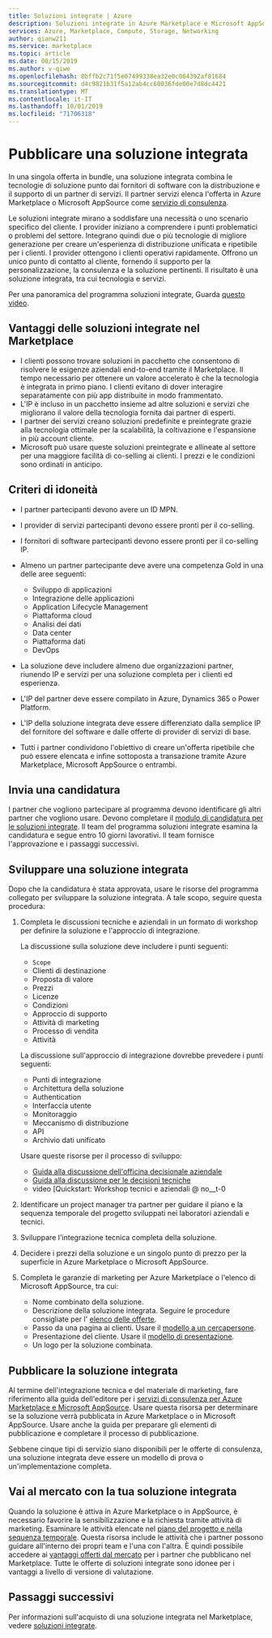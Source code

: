 ```yaml
---
title: Soluzioni integrate | Azure
description: Soluzioni integrate in Azure Marketplace e Microsoft AppSource
services: Azure, Marketplace, Compute, Storage, Networking
author: qianw211
ms.service: marketplace
ms.topic: article
ms.date: 08/15/2019
ms.author: v-qiwe
ms.openlocfilehash: 8bffb2c71f5e07499338ea32e0c064392af81684
ms.sourcegitcommit: d4c9821b31f5a12ab4cc60036fde00e7d8dc4421
ms.translationtype: MT
ms.contentlocale: it-IT
ms.lasthandoff: 10/01/2019
ms.locfileid: "71706318"
---
```

# <a name="publish-an-integrated-solution"></a>Pubblicare una soluzione integrata

In una singola offerta in bundle, una soluzione integrata combina le tecnologie di soluzione punto dai fornitori di software con la distribuzione e il supporto di un partner di servizi. Il partner servizi elenca l'offerta in Azure Marketplace o Microsoft AppSource come [servizio di consulenza](https://docs.microsoft.com/azure/marketplace/consulting-services).

Le soluzioni integrate mirano a soddisfare una necessità o uno scenario specifico del cliente. I provider iniziano a comprendere i punti problematici o problemi del settore. Integrano quindi due o più tecnologie di migliore generazione per creare un'esperienza di distribuzione unificata e ripetibile per i clienti. I provider ottengono i clienti operativi rapidamente. Offrono un unico punto di contatto al cliente, fornendo il supporto per la personalizzazione, la consulenza e la soluzione pertinenti. Il risultato è una soluzione integrata, tra cui tecnologia e servizi.

Per una panoramica del programma soluzioni integrate, Guarda [questo video](https://aka.ms/AA5qos4).

## <a name="benefits-of-integrated-solutions-in-the-marketplace"></a>Vantaggi delle soluzioni integrate nel Marketplace

* I clienti possono trovare soluzioni in pacchetto che consentono di risolvere le esigenze aziendali end-to-end tramite il Marketplace. Il tempo necessario per ottenere un valore accelerato è che la tecnologia è integrata in primo piano. I clienti evitano di dover interagire separatamente con più app distribuite in modo frammentato.
* L'IP è incluso in un pacchetto insieme ad altre soluzioni e servizi che migliorano il valore della tecnologia fornita dai partner di esperti.
* I partner dei servizi creano soluzioni predefinite e preintegrate grazie alla tecnologia ottimale per la scalabilità, la coltivazione e l'espansione in più account cliente.
* Microsoft può usare queste soluzioni preintegrate e allineate al settore per una maggiore facilità di co-selling ai clienti. I prezzi e le condizioni sono ordinati in anticipo. 

## <a name="eligibility-criteria"></a>Criteri di idoneità

* I partner partecipanti devono avere un ID MPN.
* I provider di servizi partecipanti devono essere pronti per il co-selling.
* I fornitori di software partecipanti devono essere pronti per il co-selling IP. 
* Almeno un partner partecipante deve avere una competenza Gold in una delle aree seguenti:

    * Sviluppo di applicazioni
    * Integrazione delle applicazioni
    * Application Lifecycle Management
    * Piattaforma cloud
    * Analisi dei dati
    * Data center
    * Piattaforma dati
    * DevOps

* La soluzione deve includere almeno due organizzazioni partner, riunendo IP e servizi per una soluzione completa per i clienti ed esperienza.
* L'IP del partner deve essere compilato in Azure, Dynamics 365 o Power Platform.
* L'IP della soluzione integrata deve essere differenziato dalla semplice IP del fornitore del software e dalle offerte di provider di servizi di base.
* Tutti i partner condividono l'obiettivo di creare un'offerta ripetibile che può essere elencata e infine sottoposta a transazione tramite Azure Marketplace, Microsoft AppSource o entrambi.

## <a name="submit-a-nomination"></a>Invia una candidatura

I partner che vogliono partecipare al programma devono identificare gli altri partner che vogliono usare. Devono completare il [modulo di candidatura per le soluzioni integrate](https://aka.ms/AA5qicu). Il team del programma soluzioni integrate esamina la candidatura e segue entro 10 giorni lavorativi. Il team fornisce l'approvazione e i passaggi successivi. 

## <a name="develop-an-integrated-solution"></a>Sviluppare una soluzione integrata 

Dopo che la candidatura è stata approvata, usare le risorse del programma collegato per sviluppare la soluzione integrata. A tale scopo, seguire questa procedura: 

1. Completa le discussioni tecniche e aziendali in un formato di workshop per definire la soluzione e l'approccio di integrazione. 

    La discussione sulla soluzione deve includere i punti seguenti:
    * `Scope`
    * Clienti di destinazione
    * Proposta di valore
    * Prezzi
    * Licenze
    * Condizioni
    * Approccio di supporto
    * Attività di marketing
    * Processo di vendita
    * Attività

    La discussione sull'approccio di integrazione dovrebbe prevedere i punti seguenti: 
    * Punti di integrazione
    * Architettura della soluzione
    * Authentication
    * Interfaccia utente
    * Monitoraggio
    * Meccanismo di distribuzione
    * API
    * Archivio dati unificato

    Usare queste risorse per il processo di sviluppo:

    * [Guida alla discussione dell'officina decisionale aziendale](https://aka.ms/AA5qicx)
    * [Guida alla discussione per le decisioni tecniche](https://aka.ms/AA5qid1)
    * video [Quickstart: Workshop tecnici e aziendali @ no__t-0

1. Identificare un project manager tra partner per guidare il piano e la sequenza temporale del progetto sviluppati nei laboratori aziendali e tecnici.

1. Sviluppare l'integrazione tecnica completa della soluzione.

1. Decidere i prezzi della soluzione e un singolo punto di prezzo per la superficie in Azure Marketplace o Microsoft AppSource.

1. Completa le garanzie di marketing per Azure Marketplace o l'elenco di Microsoft AppSource, tra cui:

    * Nome combinato della soluzione.
    * Descrizione della soluzione integrata. Seguire le procedure consigliate per l' [elenco delle offerte](https://docs.microsoft.com/azure/marketplace/gtm-offer-listing-best-practices).
    * Passo da una pagina ai clienti. Usare il [modello a un cercapersone](https://aka.ms/AA5s08a).
    * Presentazione del cliente. Usare il [modello di presentazione](https://aka.ms/AA5s7ql).
    * Un logo per la soluzione combinata. 

## <a name="publish-your-integrated-solution"></a>Pubblicare la soluzione integrata 

Al termine dell'integrazione tecnica e del materiale di marketing, fare riferimento alla guida dell'editore per i [servizi di consulenza per Azure Marketplace e Microsoft AppSource](https://docs.microsoft.com/azure/marketplace/consulting-services). Usare questa risorsa per determinare se la soluzione verrà pubblicata in Azure Marketplace o in Microsoft AppSource. Usare anche la guida per preparare gli elementi di pubblicazione e completare il processo di pubblicazione.

Sebbene cinque tipi di servizio siano disponibili per le offerte di consulenza, una soluzione integrata deve essere un modello di prova o un'implementazione completa.

## <a name="go-to-market-with-your-integrated-solution"></a>Vai al mercato con la tua soluzione integrata 

Quando la soluzione è attiva in Azure Marketplace o in AppSource, è necessario favorire la sensibilizzazione e la richiesta tramite attività di marketing. Esaminare le attività elencate nel [piano del progetto e nella sequenza temporale](https://aka.ms/AA5qiuc). Questa risorsa include le attività che i partner possono guidare all'interno dei propri team e l'una con l'altra. È quindi possibile accedere ai [vantaggi offerti dal mercato](https://docs.microsoft.com/azure/marketplace/gtm-your-marketplace-benefits#list-trial-and-consulting-benefits) per i partner che pubblicano nel Marketplace. Tutte le offerte di soluzioni integrate sono idonee per i vantaggi a livello di versione di valutazione.

## <a name="next-steps"></a>Passaggi successivi

Per informazioni sull'acquisto di una soluzione integrata nel Marketplace, vedere [soluzioni integrate](https://docs.microsoft.com/azure/marketplace/integrated-solutions).
